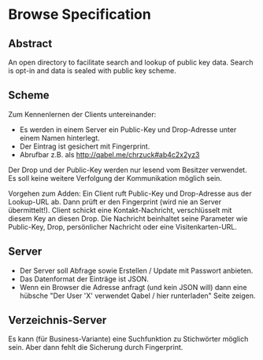 # Browse Specification

## Abstract

An open directory to facilitate search and lookup of public key data.
Search is opt-in and data is sealed with public key scheme.

## Scheme

Zum Kennenlernen der Clients untereinander:

* Es werden in einem Server ein Public-Key und Drop-Adresse unter einem Namen hinterlegt.
* Der Eintrag ist gesichert mit Fingerprint.
* Abrufbar z.B. als http://qabel.me/chrzuck#ab4c2x2yz3

Der Drop und der Public-Key werden nur lesend vom Besitzer verwendet. Es soll keine weitere Verfolgung der Kommunikation möglich sein.

Vorgehen zum Adden: Ein Client ruft Public-Key und Drop-Adresse aus der Lookup-URL ab. Dann prüft er den Fingerprint (wird nie an Server übermittelt!).
Client schickt eine Kontakt-Nachricht, verschlüsselt mit diesem Key an diesen Drop.
Die Nachricht beinhaltet seine Parameter wie Public-Key, Drop, persönlicher Nachricht oder eine Visitenkarten-URL.

## Server

* Der Server soll Abfrage sowie Erstellen / Update mit Passwort anbieten.
* Das Datenformat der Einträge ist JSON.
* Wenn ein Browser die Adresse anfragt (und kein JSON will) dann eine hübsche "Der User 'X' verwendet Qabel / hier runterladen" Seite zeigen.

## Verzeichnis-Server

Es kann (für Business-Variante) eine Suchfunktion zu Stichwörter möglich sein. Aber dann fehlt die Sicherung durch Fingerprint.
